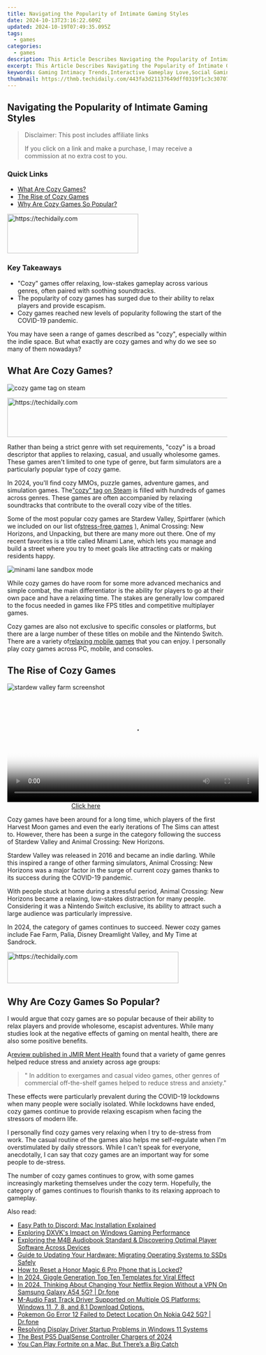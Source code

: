 ```yaml
---
title: Navigating the Popularity of Intimate Gaming Styles
date: 2024-10-13T23:16:22.609Z
updated: 2024-10-19T07:49:35.095Z
tags:
  - games
categories:
  - games
description: This Article Describes Navigating the Popularity of Intimate Gaming Styles
excerpt: This Article Describes Navigating the Popularity of Intimate Gaming Styles
keywords: Gaming Intimacy Trends,Interactive Gameplay Love,Social Gaming Dynamics,Personal Gaming Styles,Casual Gaming Relationships,Digital Romance Play,In-Game Affection Rise
thumbnail: https://thmb.techidaily.com/443fa3d21137649dff0319f1c3c3070702e32a7b2f673e094959a8fdb4cdbd5b.jpg
---
```


## Navigating the Popularity of Intimate Gaming Styles

>  Disclaimer: This post includes affiliate links
>
>  If you click on a link and make a purchase, I may receive a commission at no extra cost to you.
>

### Quick Links

* [What Are Cozy Games?](#what-are-cozy-games)
* [The Rise of Cozy Games](#the-rise-of-cozy-games)
* [Why Are Cozy Games So Popular?](#why-are-cozy-games-so-popular)

<!-- affiliate ads begin -->
<a href="https://aligracehair.sjv.io/c/5597632/2006955/19272" target="_top" id="2006955">
  <img src="//a.impactradius-go.com/display-ad/19272-2006955" border="0" alt="https://techidaily.com" width="300" height="90"/>
</a>
<img height="0" width="0" src="https://aligracehair.sjv.io/i/5597632/2006955/19272" style="position:absolute;visibility:hidden;" border="0" />
<!-- affiliate ads end -->

### Key Takeaways

* "Cozy" games offer relaxing, low-stakes gameplay across various genres, often paired with soothing soundtracks.
* The popularity of cozy games has surged due to their ability to relax players and provide escapism.
* Cozy games reached new levels of popularity following the start of the COVID-19 pandemic.

 You may have seen a range of games described as "cozy", especially within the indie space. But what exactly are cozy games and why do we see so many of them nowadays?

## What Are Cozy Games?

![cozy game tag on steam](https://static1.makeuseofimages.com/wordpress/wp-content/uploads/2024/04/cozy-game-tag-on-steam.jpg)

<!-- affiliate ads begin -->
<a href="https://ephamedtechinc.pxf.io/c/5597632/2137203/26400" target="_top" id="2137203">
  <img src="//a.impactradius-go.com/display-ad/26400-2137203" border="0" alt="https://techidaily.com" width="728" height="90"/>
</a>
<img height="0" width="0" src="https://ephamedtechinc.pxf.io/i/5597632/2137203/26400" style="position:absolute;visibility:hidden;" border="0" />
<!-- affiliate ads end -->

 Rather than being a strict genre with set requirements, "cozy" is a broad descriptor that applies to relaxing, casual, and usually wholesome games. These games aren't limited to one type of genre, but farm simulators are a particularly popular type of cozy game.

 In 2024, you'll find cozy MMOs, puzzle games, adventure games, and simulation games. The["cozy" tag on Steam](https://store.steampowered.com/tags/en/Cozy/) is filled with hundreds of games across genres. These games are often accompanied by relaxing soundtracks that contribute to the overall cozy vibe of the titles.

 Some of the most popular cozy games are Stardew Valley, Spirtfarer (which we included on our list of[stress-free games](https://www.makeuseof.com/relaxing-games-to-improve-mental-health/) ), Animal Crossing: New Horizons, and Unpacking, but there are many more out there. One of my recent favorites is a title called Minami Lane, which lets you manage and build a street where you try to meet goals like attracting cats or making residents happy.

![minami lane sandbox mode](https://static1.makeuseofimages.com/wordpress/wp-content/uploads/2024/04/minami-lane-sandbox-mode.jpg)

 While cozy games do have room for some more advanced mechanics and simple combat, the main differentiator is the ability for players to go at their own pace and have a relaxing time. The stakes are generally low compared to the focus needed in games like FPS titles and competitive multiplayer games.

 Cozy games are also not exclusive to specific consoles or platforms, but there are a large number of these titles on mobile and the Nintendo Switch. There are a variety of[relaxing mobile games](https://www.makeuseof.com/relaxing-mobile-games/) that you can enjoy. I personally play cozy games across PC, mobile, and consoles.

## The Rise of Cozy Games

![stardew valley farm screenshot](https://static1.makeuseofimages.com/wordpress/wp-content/uploads/2024/04/stardew-valley-farm-screenshot.jpg)

<!-- affiliate ads begin -->
<span id="1983582">
					<video width="576" height="240" style="cursor:pointer"
           poster="//a.impactradius-go.com/display-clicktoplayimage/1983582.png"
           onclick="if(!this.playClicked){this.play();this.setAttribute('controls',true);this.playClicked=true;}">
	   <source src="//a.impactradius-go.com/display-ad/22993-1983582">
	   <img src="//a.impactradius-go.com/display-clicktoplayimage/1983582.png" style="border: none; height: 100%; width: 100%; object-fit: contain">
	</video>
	<div style="width:360px;text-align:center"><a href="javascript:window.open(decodeURIComponent('https%3A%2F%2Fhomestyler.sjv.io%2Fc%2F5597632%2F1983582%2F22993'), '_blank');void(0);">Click here</a></div>
</span>
<img height="0" width="0" src="https://imp.pxf.io/i/5597632/1983582/22993" style="position:absolute;visibility:hidden;" border="0" />
<!-- affiliate ads end -->

 Cozy games have been around for a long time, which players of the first Harvest Moon games and even the early iterations of The Sims can attest to. However, there has been a surge in the category following the success of Stardew Valley and Animal Crossing: New Horizons.

 Stardew Valley was released in 2016 and became an indie darling. While this inspired a range of other farming simulators, Animal Crossing: New Horizons was a major factor in the surge of current cozy games thanks to its success during the COVID-19 pandemic.

 With people stuck at home during a stressful period, Animal Crossing: New Horizons became a relaxing, low-stakes distraction for many people. Considering it was a Nintendo Switch exclusive, its ability to attract such a large audience was particularly impressive.

 In 2024, the category of games continues to succeed. Newer cozy games include Fae Farm, Palia, Disney Dreamlight Valley, and My Time at Sandrock.

<!-- affiliate ads begin -->
<a href="https://aligracehair.sjv.io/c/5597632/2135417/19272" target="_top" id="2135417">
  <img src="//a.impactradius-go.com/display-ad/19272-2135417" border="0" alt="https://techidaily.com" width="392" height="72"/>
</a>
<img height="0" width="0" src="https://aligracehair.sjv.io/i/5597632/2135417/19272" style="position:absolute;visibility:hidden;" border="0" />
<!-- affiliate ads end -->

## Why Are Cozy Games So Popular?

 I would argue that cozy games are so popular because of their ability to relax players and provide wholesome, escapist adventures. While many studies look at the negative effects of gaming on mental health, there are also some positive benefits.

 A[review published in JMIR Ment Health](https://www.ncbi.nlm.nih.gov/pmc/articles/PMC8406113/) found that a variety of game genres helped reduce stress and anxiety across age groups:

> " In addition to exergames and casual video games, other genres of commercial off-the-shelf games helped to reduce stress and anxiety."

 These effects were particularly prevalent during the COVID-19 lockdowns when many people were socially isolated. While lockdowns have ended, cozy games continue to provide relaxing escapism when facing the stressors of modern life.

 I personally find cozy games very relaxing when I try to de-stress from work. The casual routine of the games also helps me self-regulate when I'm overstimulated by daily stressors. While I can't speak for everyone, anecdotally, I can say that cozy games are an important way for some people to de-stress.

 The number of cozy games continues to grow, with some games increasingly marketing themselves under the cozy term. Hopefully, the category of games continues to flourish thanks to its relaxing approach to gameplay.

<ins class="adsbygoogle"
     style="display:block"
     data-ad-format="autorelaxed"
     data-ad-client="ca-pub-7571918770474297"
     data-ad-slot="1223367746"></ins>

<ins class="adsbygoogle"
     style="display:block"
     data-ad-client="ca-pub-7571918770474297"
     data-ad-slot="8358498916"
     data-ad-format="auto"
     data-full-width-responsive="true"></ins>

<span class="atpl-alsoreadstyle">Also read:</span>
<div><ul>
<li><a href="https://games-able.techidaily.com/easy-path-to-discord-mac-installation-explained/"><u>Easy Path to Discord: Mac Installation Explained</u></a></li>
<li><a href="https://games-able.techidaily.com/exploring-dxvks-impact-on-windows-gaming-performance/"><u>Exploring DXVK's Impact on Windows Gaming Performance</u></a></li>
<li><a href="https://video-capture.techidaily.com/exploring-the-m4b-audiobook-standard-and-discovering-optimal-player-software-across-devices/"><u>Exploring the M4B Audiobook Standard & Discovering Optimal Player Software Across Devices</u></a></li>
<li><a href="https://solve-howtos.techidaily.com/guide-to-updating-your-hardware-migrating-operating-systems-to-ssds-safely/"><u>Guide to Updating Your Hardware: Migrating Operating Systems to SSDs Safely</u></a></li>
<li><a href="https://easy-unlock-android.techidaily.com/how-to-reset-a-honor-magic-6-pro-phone-that-is-locked-by-drfone-android/"><u>How to Reset a Honor Magic 6 Pro Phone that is Locked?</u></a></li>
<li><a href="https://some-techniques.techidaily.com/in-2024-giggle-generation-top-ten-templates-for-viral-effect/"><u>In 2024, Giggle Generation Top Ten Templates for Viral Effect</u></a></li>
<li><a href="https://phone-solutions.techidaily.com/in-2024-thinking-about-changing-your-netflix-region-without-a-vpn-on-samsung-galaxy-a54-5g-drfone-by-drfone-virtual-android/"><u>In 2024, Thinking About Changing Your Netflix Region Without a VPN On Samsung Galaxy A54 5G? | Dr.fone</u></a></li>
<li><a href="https://hardware-help.techidaily.com/m-audio-fast-track-driver-supported-on-multiple-os-platforms-windows-11-7-8-and-81-download-options/"><u>M-Audio Fast Track Driver Supported on Multiple OS Platforms: Windows 11, 7, 8, and 8.1 Download Options.</u></a></li>
<li><a href="https://android-pokemon-go.techidaily.com/pokemon-go-error-12-failed-to-detect-location-on-nokia-g42-5g-drfone-by-drfone-virtual-android/"><u>Pokemon Go Error 12 Failed to Detect Location On Nokia G42 5G? | Dr.fone</u></a></li>
<li><a href="https://games-able.techidaily.com/resolving-display-driver-startup-problems-in-windows-11-systems/"><u>Resolving Display Driver Startup Problems in Windows 11 Systems</u></a></li>
<li><a href="https://games-able.techidaily.com/the-best-ps5-dualsense-controller-chargers-of-2024/"><u>The Best PS5 DualSense Controller Chargers of 2024</u></a></li>
<li><a href="https://games-able.techidaily.com/you-can-play-fortnite-on-a-mac-but-theres-a-big-catch/"><u>You Can Play Fortnite on a Mac, But There’s a Big Catch</u></a></li>
</ul></div>

